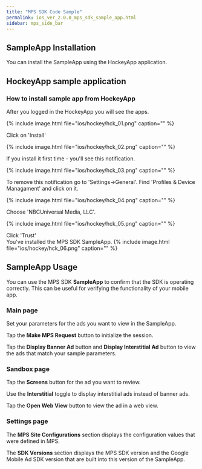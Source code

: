 ```yaml
---
title: "MPS SDK Code Sample"
permalink: ios_ver_2.0.0_mps_sdk_sample_app.html
sidebar: mps_side_bar
---
```

## SampleApp Installation

You can install the SampleApp using the HockeyApp application. 

## HockeyApp sample application

### How to install sample app from HockeyApp

After you logged in the HockeyApp you will see the apps.

{% include image.html file="ios/hockey/hck_01.png" caption="" %}

Click on 'Install' 

{% include image.html file="ios/hockey/hck_02.png" caption="" %}

If you install it first time - you'll see this notification.

{% include image.html file="ios/hockey/hck_03.png" caption="" %}

To remove this notification go to 'Settings->General'.
Find 'Profiles & Device Managament' and click on it.

{% include image.html file="ios/hockey/hck_04.png" caption="" %}

Choose 'NBCUniversal Media, LLC'.

{% include image.html file="ios/hockey/hck_05.png" caption="" %}

Click 'Trust'  
You've installed the MPS SDK SampleApp.
{% include image.html file="ios/hockey/hck_06.png" caption="" %}

## SampleApp Usage

You can use the MPS SDK **SampleApp** to confirm that the SDK is operating correctly. This can be useful for verifying the functionality of your mobile app.

### Main page

Set your parameters for the ads you want to view in the SampleApp.

Tap the **Make MPS Request** button to initialize the session.

Tap the **Display Banner Ad** button and **Display Interstitial Ad** button to view the ads that match your sample parameters.

### Sandbox page

Tap the **Screens** button for the ad you want to review.

Use the **Interstitial** toggle to display interstitial ads instead of banner ads.

Tap the **Open Web View** button to view the ad in a web view.

### Settings page

The **MPS Site Configurations** section displays the configuration values that were defined in MPS.

The **SDK Versions**  section displays the MPS SDK version and the Google Mobile Ad SDK version that are built into this version of the SampleApp. 

